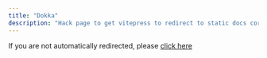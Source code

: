 ```yaml
---
title: "Dokka"
description: "Hack page to get vitepress to redirect to static docs correctly"
---
```


If you are not automatically redirected, please 
<a href="/dokka/index.html" target="_top">click here</a>

<script lang="js">
  window.location.href = "/dokka/index.html"
</script>
